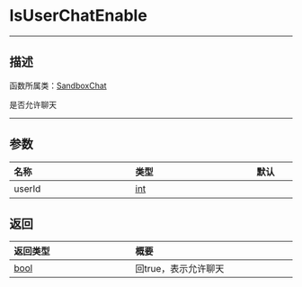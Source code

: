 
# IsUserChatEnable
-----------------------------------------------------------------------------------------
## 描述

函数所属类：[SandboxChat](/Api/Class/GamePlay/SandboxChat.md)

是否允许聊天

-----------------------------------------------------------------------------------------
## 参数

|<div style="width:200px">**名称**</div>|<div style="width:200px">**类型**</div>|<div style="width:200px">**默认**</div>|<div style="width:345px">**描述**</div>|
|:--------------------|:--------------------|:--------------------|:--------------------|
|userId|[int](/Api/DataType/int.md)||玩家id|


## 返回

|<div style="width:200px">**返回类型**</div>|<div style="width:800px">**概要**</div>|
|:---|:---|
|[bool](/Api/DataType/bool.md)|回true，表示允许聊天|
